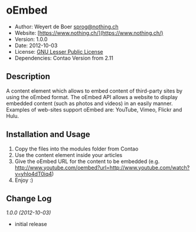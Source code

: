 # oEmbed

* Author:		Weyert de Boer [sprog@nothing.ch](sprog@nothing.ch)
* Website: 		[https://www.nothing.ch/](https://www.nothing.ch/)
* Version: 		1.0.0
* Date: 		2012-10-03
* License: 		[GNU Lesser Public License](http://opensource.org/licenses/lgpl-3.0.html)
* Dependencies:	Contao Version from 2.11

## Description
A content element which allows to embed content of third-party sites by using the oEmbed format. The oEmbed API allows a website
to display embedded content (such as photos and videos) in an easily manner. 
Examples of web-sites support oEmbed are: YouTube, Vimeo, Flickr and Hulu.

## Installation and Usage
1. Copy the files into the modules folder from Contao
2. Use the content element inside your articles
3. Give the oEmbed URL for the content to be embedded (e.g. http://www.youtube.com/oembed?url=http://www.youtube.com/watch?v=yhlo4dT0iq4)
4. Enjoy :)

## Change Log

*1.0.0 (2012-10-03)*

* initial release